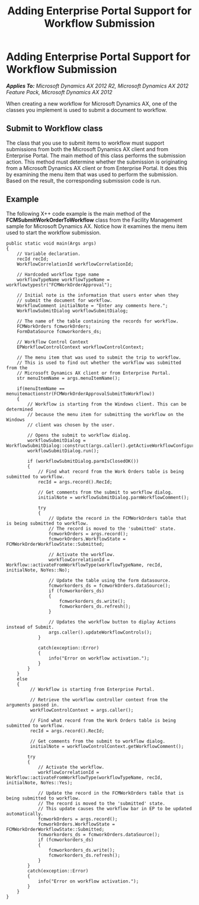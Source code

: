 ﻿---
title: Adding Enterprise Portal Support for Workflow Submission
TOCTitle: Adding Enterprise Portal Support for Workflow Submission
ms:assetid: 8c2bdbf1-1a7b-4cae-b7a0-0ec38c8c253a
ms:mtpsurl: https://msdn.microsoft.com/en-us/library/Ee677503(v=AX.60)
ms:contentKeyID: 35245485
ms.date: 11/07/2012
mtps_version: v=AX.60
---

# Adding Enterprise Portal Support for Workflow Submission 


_**Applies To:** Microsoft Dynamics AX 2012 R2, Microsoft Dynamics AX 2012 Feature Pack, Microsoft Dynamics AX 2012_

When creating a new workflow for Microsoft Dynamics AX, one of the classes you implement is used to submit a document to workflow.

## Submit to Workflow class

The class that you use to submit items to workflow must support submissions from both the Microsoft Dynamics AX client and from Enterprise Portal. The main method of this class performs the submission action. This method must determine whether the submission is originating from a Microsoft Dynamics AX client or from Enterprise Portal. It does this by examining the menu item that was used to perform the submission. Based on the result, the corresponding submission code is run.

## Example

The following X++ code example is the main method of the **FCMSubmitWorkOrderToWorkflow** class from the Facility Management sample for Microsoft Dynamics AX. Notice how it examines the menu item used to start the workflow submission.

    public static void main(Args args)
    {
        // Variable declaration.
        recId recId;
        WorkflowCorrelationId workflowCorrelationId;
    
        // Hardcoded workflow type name
        workflowTypeName workflowTypeName = workflowtypestr("FCMWorkOrderApproval");
    
        // Initial note is the information that users enter when they
        // submit the document for workflow.
        WorkflowComment initialNote = "Enter any comments here.";
        WorkflowSubmitDialog workflowSubmitDialog;
    
        // The name of the table containing the records for workflow.
        FCMWorkOrders fcmworkOrders;
        FormDataSource fcmworkorders_ds;
    
        // Workflow Control Context
        EPWorkflowControlContext workflowControlContext;
    
        // The menu item that was used to submit the trip to workflow.
        // This is used to find out whether the workflow was submitted from the
        // Microsoft Dynamics AX client or from Enterprise Portal.
        str menuItemName = args.menuItemName();
    
        if(menuItemName == menuitemactionstr(FCMWorkOrderApprovalSubmitToWorkflow))
        {
            // Workflow is starting from the Windows client. This can be determined
            // because the menu item for submitting the workflow on the Windows
            // client was chosen by the user.
    
            // Opens the submit to workflow dialog.
            workflowSubmitDialog = WorkflowSubmitDialog::construct(args.caller().getActiveWorkflowConfiguration());
            workflowSubmitDialog.run();
    
            if (workflowSubmitDialog.parmIsClosedOK())
            {
                // Find what record from the Work Orders table is being submitted to workflow.
                recId = args.record().RecId;
    
                // Get comments from the submit to workflow dialog.
                initialNote = workflowSubmitDialog.parmWorkflowComment();
    
                try
                {
                    // Update the record in the FCMWorkOrders table that is being submitted to workflow.
                    // The record is moved to the 'submitted' state.
                    fcmworkOrders = args.record();
                    fcmworkOrders.WorkflowState = FCMWorkOrderWorkflowState::Submitted;
    
                    // Activate the workflow.
                    workflowCorrelationId = Workflow::activateFromWorkflowType(workflowTypeName, recId, initialNote, NoYes::No);
    
                    // Update the table using the form datasource.
                    fcmworkorders_ds = fcmworkOrders.dataSource();
                    if (fcmworkorders_ds)
                    {
                        fcmworkorders_ds.write();
                        fcmworkorders_ds.refresh();
                    }
    
                    // Updates the workflow button to diplay Actions instead of Submit.
                    args.caller().updateWorkflowControls();
                }
    
                catch(exception::Error)
                {
                    info("Error on workflow activation.");
                }
            }
        }
        else
        {
             // Workflow is starting from Enterprise Portal.
    
             // Retrieve the workflow controller context from the arguments passed in.
             workflowControlContext = args.caller();
    
             // Find what record from the Work Orders table is being submitted to workflow.
             recId = args.record().RecId;
    
             // Get comments from the submit to workflow dialog.
             initialNote = workflowControlContext.getWorkflowComment();
    
            try
            {
                // Activate the workflow.
                workflowCorrelationId = Workflow::activateFromWorkflowType(workflowTypeName, recId, initialNote, NoYes::Yes);
    
                // Update the record in the FCMWorkOrders table that is being submitted to workflow.
                // The record is moved to the 'submitted' state.
                // This update causes the workflow bar in EP to be updated automatically.
                fcmworkOrders = args.record();
                fcmworkOrders.WorkflowState = FCMWorkOrderWorkflowState::Submitted;
                fcmworkorders_ds = fcmworkOrders.dataSource();
                if (fcmworkorders_ds)
                {
                    fcmworkorders_ds.write();
                    fcmworkorders_ds.refresh();
                }
            }
            catch(exception::Error)
            {
                info("Error on workflow activation.");
            }
        }
    }

